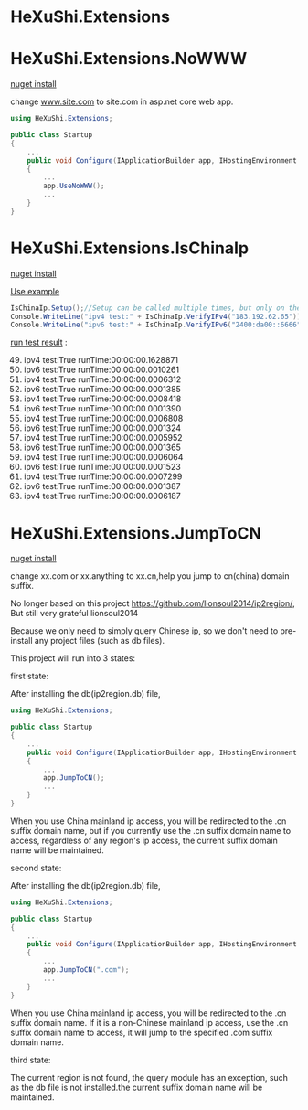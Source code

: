 # HeXuShi.Extensions


# HeXuShi.Extensions.NoWWW
[nuget install](https://www.nuget.org/packages/HeXuShi.Extensions.NoWWW/)

change www.site.com to site.com in asp.net core web app.

```csharp
using HeXuShi.Extensions;

public class Startup
{
    ...
    public void Configure(IApplicationBuilder app, IHostingEnvironment env)
    {
        ...
        app.UseNoWWW();
        ...
    }
}
```

# HeXuShi.Extensions.IsChinaIp

[nuget install](https://www.nuget.org/packages/HeXuShi.Extensions.IsChinaIp/)

[Use example](https://github.com/HeXuShi/HeXuShi.Extensions/blob/master/sample/TestChinaIp/Program.cs)

```csharp
IsChinaIp.Setup();//Setup can be called multiple times, but only on the first initialization
Console.WriteLine("ipv4 test:" + IsChinaIp.VerifyIPv4("183.192.62.65"));
Console.WriteLine("ipv6 test:" + IsChinaIp.VerifyIPv6("2400:da00::6666"));
```

[run test result](https://github.com/HeXuShi/HeXuShi.Extensions/blob/master/isChinaIp_runTestResult.md) :

49) ipv4 test:True
runTime:00:00:00.1628871
49) ipv6 test:True
runTime:00:00:00.0010261
48) ipv4 test:True
runTime:00:00:00.0006312
48) ipv6 test:True
runTime:00:00:00.0001385
47) ipv4 test:True
runTime:00:00:00.0008418
47) ipv6 test:True
runTime:00:00:00.0001390
46) ipv4 test:True
runTime:00:00:00.0006808
46) ipv6 test:True
runTime:00:00:00.0001324
45) ipv4 test:True
runTime:00:00:00.0005952
45) ipv6 test:True
runTime:00:00:00.0001365
44) ipv4 test:True
runTime:00:00:00.0006064
44) ipv6 test:True
runTime:00:00:00.0001523
43) ipv4 test:True
runTime:00:00:00.0007299
43) ipv6 test:True
runTime:00:00:00.0001387
42) ipv4 test:True
runTime:00:00:00.0006187

# HeXuShi.Extensions.JumpToCN
[nuget install](https://www.nuget.org/packages/HeXuShi.Extensions.JumpToCN/)

change xx.com or xx.anything to xx.cn,help you jump to cn(china) domain suffix.

No longer based on this project https://github.com/lionsoul2014/ip2region/, But still very grateful lionsoul2014

Because we only need to simply query Chinese ip, so we don't need to pre-install any project files (such as db files).

This project will run into 3 states:

first state:

After installing the db(ip2region.db) file, 

```csharp
using HeXuShi.Extensions;

public class Startup
{
    ...
    public void Configure(IApplicationBuilder app, IHostingEnvironment env)
    {
        ...
        app.JumpToCN();
        ...
    }
}
```

When you use China mainland ip access, you will be redirected to the .cn suffix domain name, but if you currently use the .cn suffix domain name to access, regardless of any region's ip access, the current suffix domain name will be maintained.

second state:

After installing the db(ip2region.db) file, 

```csharp
using HeXuShi.Extensions;

public class Startup
{
    ...
    public void Configure(IApplicationBuilder app, IHostingEnvironment env)
    {
        ...
        app.JumpToCN(".com");
        ...
    }
}
```

When you use China mainland ip access, you will be redirected to the .cn suffix domain name. If it is a non-Chinese mainland ip access, use the .cn suffix domain name to access, it will jump to the specified .com suffix domain name.

third state:

The current region is not found, the query module has an exception, such as the db file is not installed.the current suffix domain name will be maintained.

